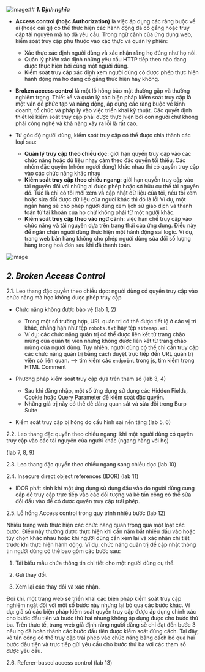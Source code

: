 ![image](https://github.com/imHy0/Port_Swigger_Learning/assets/88024759/2325e21c-0e00-4279-ae50-56494af3d781)## **_1. Định nghĩa_**

- **Access control (hoặc Authorization)** là việc áp dụng các ràng buộc về ai (hoặc cái gì) có thể thực hiện các hành động đã cố gắng hoặc truy cập tài nguyên mà họ đã yêu cầu. Trong ngữ cảnh của ứng dụng web, kiểm soát truy cập phụ thuộc vào xác thực và quản lý phiên:
  - Xác thực xác định người dùng và xác nhận rằng họ đúng như họ nói.
  - Quản lý phiên xác định những yêu cầu HTTP tiếp theo nào đang được thực hiện bởi cùng một người dùng.
  - Kiểm soát truy cập xác định xem người dùng có được phép thực hiện hành động mà họ đang cố gắng thực hiện hay không.

- **Broken access control** là một lỗ hổng bảo mật thường gặp và thường nghiêm trọng. Thiết kế và quản lý các biện pháp kiểm soát truy cập là một vấn đề phức tạp và năng động, áp dụng các ràng buộc về kinh doanh, tổ chức và pháp lý vào việc triển khai kỹ thuật. Các quyết định thiết kế kiểm soát truy cập phải được thực hiện bởi con người chứ không phải công nghệ và khả năng xảy ra lỗi là rất cao.

- Từ góc độ người dùng, kiểm soát truy cập có thể được chia thành các loại sau:
  - **Quản lý truy cập theo chiều dọc**: giới hạn quyền truy cập vào các chức năng hoặc dữ liệu nhạy cảm theo đặc quyền tối thiểu. Các nhóm đặc quyền (nhóm người dùng) khác nhau thì có quyền truy cập vào các chức năng khác nhau
  - **Kiểm soát truy cập theo chiều ngang**: giới hạn quyền truy cập vào tài nguyên đối với những ai được phép hoặc 
sở hữu cụ thể tài nguyên đó. Tức là chỉ có tôi mới xem và cập nhật dữ liệu của tôi, nếu tôi xem hoặc sửa đổi được dữ liệu của người khác thì đó là lỗi Ví dụ, một ngân hàng sẽ cho phép người dùng xem lịch sử giao dịch và thanh toán từ
tài khoản của họ chứ không phải từ một người khác.
  - **Kiểm soát truy cập theo vào ngữ cảnh**: việc hạn chế truy cập vào chức năng và tài nguyên dựa trên trạng thái của ứng dụng. Điều này để ngăn chặn người dùng thực hiện một hành động sai logic. Ví dụ, trang web bán hàng không cho phép người dùng sửa đổi số lượng hàng trong hoá đơn sau khi đã thanh toán.


![image](https://github.com/imHy0/Port_Swigger_Learning/assets/88024759/ee1f8fd1-34a7-4918-a683-1d9df9c3ae94)

## **_2. Broken Access Control_**

2.1. Leo thang đặc quyền theo chiều dọc: người dùng có quyền truy cập vào chức năng mà học không được phép truy cập

- Chức năng không được bảo vệ (lab 1, 2)
  - Trong một số trường hợp, URL quản trị có thể được tiết lộ ở các vị trí khác, chẳng hạn như tệp `robots.txt` hay tệp `sitemap.xml`
  - Ví dụ: các chức năng quản trị có thể được liên kết từ trang chào mừng của quản trị viên nhưng không được liên kết từ trang chào mừng của người dùng. Tuy nhiên, người dùng có thể chỉ cần truy cập các chức năng quản trị bằng cách duyệt trực tiếp đến URL quản trị viên có liên quan. --> tìm kiếm các `endpoint` trong js, tìm kiếm trong HTML Comment

- Phương pháp kiểm soát truy cập dựa trên tham số (lab 3, 4)
  - Sau khi đăng nhập, một số ứng dụng sử dụng các Hidden Fields, Cookie hoặc Query Parameter để kiểm soát đặc 
quyền.
  - Những giá trị này có thể dễ dàng quan sát và sửa đổi trong Burp Suite

- Kiểm soát truy cập bị hỏng do cấu hình sai nền tảng (lab 5, 6)

2.2. Leo thang đặc quyền theo chiều ngang: khi một người dùng có quyền truy cập vào các tài nguyên của người khác (ngang hàng với họ)

(lab 7, 8, 9)

2.3. Leo thang đặc quyền theo chiều ngang sang chiều dọc (lab 10)

2.4. Insecure direct object references (IDOR) (lab 11)

- IDOR phát sinh khi một ứng dụng sử dụng đầu vào do người dùng cung cấp để truy cập trực tiếp vào các đối tượng và kẻ tấn công có thể sửa đổi đầu vào để có được quyền truy cập trái phép.

2.5. Lỗ hổng Access control trong quy trình nhiều bước (lab 12)

Nhiều trang web thực hiện các chức năng quan trọng qua một loạt các bước. Điều này thường được thực hiện khi cần nắm bắt nhiều đầu vào hoặc tùy chọn khác nhau hoặc khi người dùng cần xem lại và xác nhận chi tiết trước khi thực hiện hành động. Ví dụ: chức năng quản trị để cập nhật thông tin người dùng có thể bao gồm các bước sau:

  1. Tải biểu mẫu chứa thông tin chi tiết cho một người dùng cụ thể.
  
  2. Gửi thay đổi.
  
  3. Xem lại các thay đổi và xác nhận.

Đôi khi, một trang web sẽ triển khai các biện pháp kiểm soát truy cập nghiêm ngặt đối với một số bước này nhưng lại bỏ qua các bước khác. Ví dụ: giả sử các biện pháp kiểm soát quyền truy cập được áp dụng chính xác cho bước đầu tiên và bước thứ hai nhưng không áp dụng được cho bước thứ ba. Trên thực tế, trang web giả định rằng người dùng sẽ chỉ đạt đến bước 3 nếu họ đã hoàn thành các bước đầu tiên được kiểm soát đúng cách. Tại đây, kẻ tấn công có thể truy cập trái phép vào chức năng bằng cách bỏ qua hai bước đầu tiên và trực tiếp gửi yêu cầu cho bước thứ ba với các tham số được yêu cầu.

2.6. Referer-based access control (lab 13)

